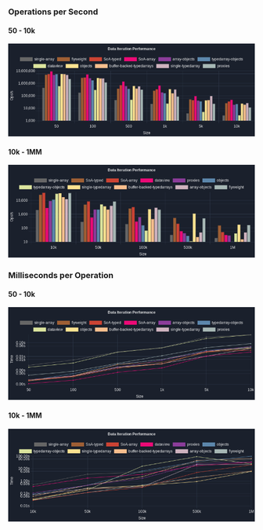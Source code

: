 ### Operations per Second

#### 50 - 10k
<img src='https://github.com/NateTheGreatt/js-iteration-benchmarks/raw/main/chart-hz-50-10k.png' />

#### 10k - 1MM
<img src='https://github.com/NateTheGreatt/js-iteration-benchmarks/raw/main/chart-hz-10k-1MM.png' />

### Milliseconds per Operation

#### 50 - 10k
<img src='https://github.com/NateTheGreatt/js-iteration-benchmarks/raw/main/chart-ms-50-10k.png' />

#### 10k - 1MM
<img src='https://github.com/NateTheGreatt/js-iteration-benchmarks/raw/main/chart-ms-10k-1MM.png' />